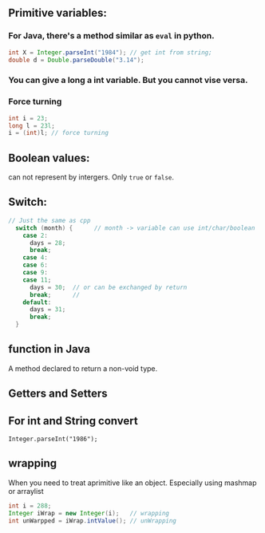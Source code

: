 ## Primitive variables:

### For Java, there's a method similar as `eval` in python.

```java
int X = Integer.parseInt("1984"); // get int from string;
double d = Double.parseDouble("3.14");
```
### You can give a long a int variable. But you cannot vise versa.

### Force turning
```java
int i = 23;
long l = 23l;
i = (int)l; // force turning
```

## Boolean values:
can not represent by intergers. Only `true` or `false`.

## Switch:

```java
// Just the same as cpp
  switch (month) {      // month -> variable can use int/char/boolean
    case 2:
      days = 28;
      break;
    case 4:
    case 6:
    case 9:
    case 11;
      days = 30;  // or can be exchanged by return
      break;      //
    default:
      days = 31;
      break;
  }
```

## function in Java
A method declared to return a non-void type.

## Getters and Setters

## For int and String convert
```Integer.parseInt("1986");```

## wrapping
When you need to treat aprimitive like an object. Especially using mashmap or arraylist
```java
int i = 288;
Integer iWrap = new Integer(i);   // wrapping
int unWarpped = iWrap.intValue(); // unWrapping
```

